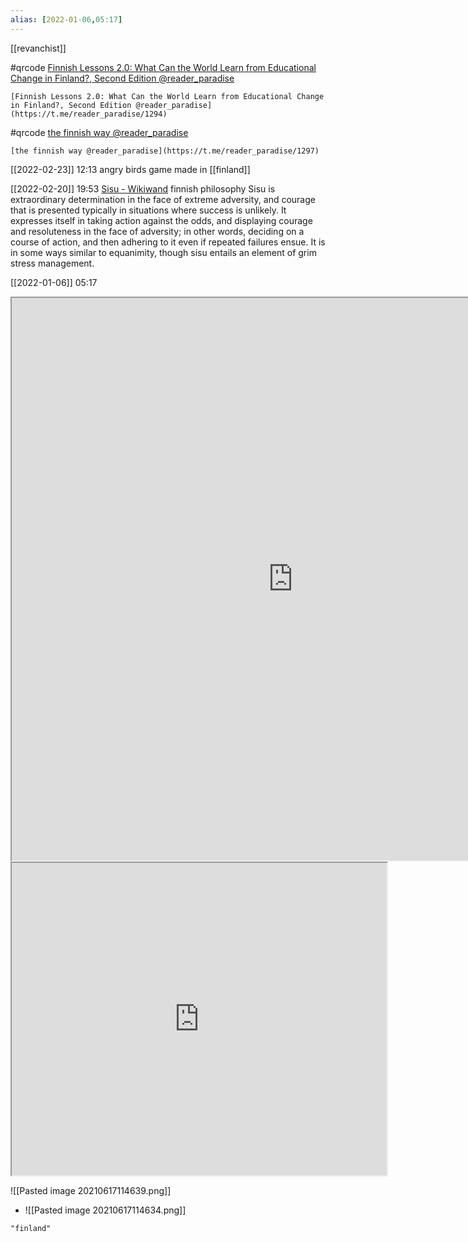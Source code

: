 ```yaml
---
alias: [2022-01-06,05:17]
---
```

[[revanchist]]

#qrcode
[Finnish Lessons 2.0: What Can the World Learn from Educational Change in Finland?, Second Edition @reader_paradise](https://t.me/reader_paradise/1294)
```qrcode
[Finnish Lessons 2.0: What Can the World Learn from Educational Change in Finland?, Second Edition @reader_paradise](https://t.me/reader_paradise/1294)
```
#qrcode
[the finnish way @reader_paradise](https://t.me/reader_paradise/1297)
```qrcode
[the finnish way @reader_paradise](https://t.me/reader_paradise/1297)
```
[[2022-02-23]] 12:13
angry birds game made in [[finland]]

[[2022-02-20]] 19:53
[Sisu - Wikiwand](https://www.wikiwand.com/en/Sisu)
finnish philosophy
Sisu is extraordinary determination in the face of extreme adversity, and courage that is presented typically in situations where success is unlikely. It expresses itself in taking action against the odds, and displaying courage and resoluteness in the face of adversity; in other words, deciding on a course of action, and then adhering to it even if repeated failures ensue. It is in some ways similar to equanimity, though sisu entails an element of grim stress management. 

[[2022-01-06]] 05:17
<iframe src="https://duckduckgo.com/?t=ffab&q=finland&ia=web&iaxm=about" width="900" height="900" ></iframe>

<iframe src="https://www.populationpyramid.net/finland/2019/" width="600" height="500" ></iframe>

![[Pasted image 20210617114639.png]]
- ![[Pasted image 20210617114634.png]]

```query
"finland"
```
